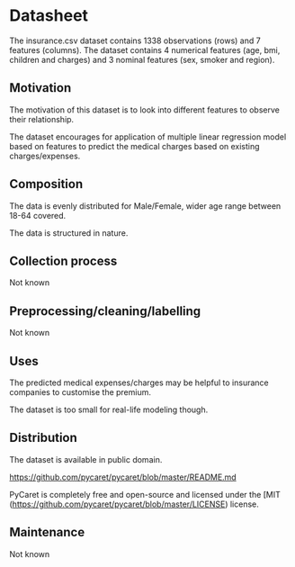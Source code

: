 # Datasheet

The insurance.csv dataset contains 1338 observations (rows) and 7 features (columns). The dataset contains 4 numerical features (age, bmi, children and charges) and 3 nominal features (sex, smoker and region).

## Motivation

The motivation of this dataset is to look into different features to observe their relationship. 

The dataset encourages for application of multiple linear regression model based on features to predict the medical charges based on existing charges/expenses.
 
## Composition

The data is evenly distributed for Male/Female, wider age range between 18-64 covered.

The data is structured in nature.

## Collection process

Not known

## Preprocessing/cleaning/labelling

Not known

## Uses

The predicted medical expenses/charges may be helpful to insurance companies to customise the premium.

The dataset is too small for real-life modeling though.

## Distribution

The dataset is available in public domain.

https://github.com/pycaret/pycaret/blob/master/README.md

PyCaret is completely free and open-source and licensed under the [MIT (https://github.com/pycaret/pycaret/blob/master/LICENSE) license.

## Maintenance

Not known
